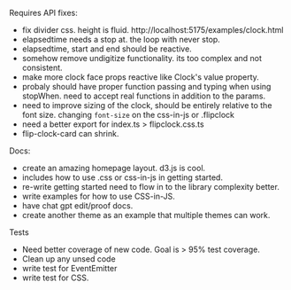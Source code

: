 Requires API fixes:

- fix divider css. height is fluid. http://localhost:5175/examples/clock.html
- elapsedtime needs a stop at. the loop with never stop.
- elapsedtime, start and end should be reactive.
- somehow remove undigitize functionality. its too complex and not consistent.
- make more clock face props reactive like Clock's value property.
- probaly should have proper function passing and typing when using stopWhen. need to accept real functions in addition to the params.
- need to improve sizing of the clock, should be entirely relative to the font size. changing `font-size` on the css-in-js or .flipclock 
- need a better export for index.ts > flipclock.css.ts
- flip-clock-card can shrink.

Docs:
- create an amazing homepage layout. d3.js is cool.
- includes how to use .css or css-in-js in getting started.
- re-write getting started need to flow in to the library complexity better.
- write examples for how to use CSS-in-JS.
- have chat gpt edit/proof docs.
- create another theme as an example that multiple themes can work.

Tests
- Need better coverage of new code. Goal is > 95% test coverage.
- Clean up any unsed code
- write test for EventEmitter
- write test for CSS.